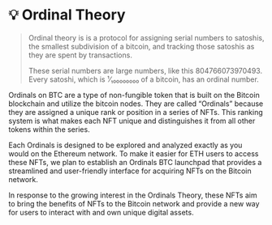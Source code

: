 # 💡 Ordinal Theory

> Ordinal theory is is a protocol for assigning serial numbers to satoshis, the smallest subdivision of a bitcoin, and tracking those satoshis as they are spent by transactions.
>
> These serial numbers are large numbers, like this 804766073970493. Every satoshi, which is ¹⁄₁₀₀₀₀₀₀₀₀ of a bitcoin, has an ordinal number.

Ordinals on BTC are a type of non-fungible token that is built on the Bitcoin blockchain and utilize the bitcoin nodes. They are called “Ordinals” because they are assigned a unique rank or position in a series of NFTs. This ranking system is what makes each NFT unique and distinguishes it from all other tokens within the series.

Each Ordinals is designed to be explored and analyzed exactly as you would on the Ethereum network. To make it easier for ETH users to access these NFTs, we plan to establish an Ordinals BTC launchpad that provides a streamlined and user-friendly interface for acquiring NFTs on the Bitcoin network.

In response to the growing interest in the Ordinals Theory, these NFTs aim to bring the benefits of NFTs to the Bitcoin network and provide a new way for users to interact with and own unique digital assets.

